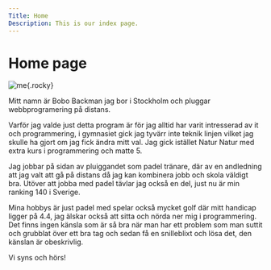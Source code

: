 ```yaml
---
Title: Home
Description: This is our index page.
---
```


Home page
==========================

![me](%assets_url%/img/rocky.jpeg){.rocky}

Mitt namn är Bobo Backman jag bor i Stockholm och pluggar webbprogramering på distans.

Varför jag valde just detta program är för jag alltid har varit intresserad av it och programmering, i gymnasiet gick jag tyvärr inte teknik linjen vilket jag skulle ha gjort om jag fick ändra mitt val. Jag gick istället Natur Natur med extra kurs i programmering och matte 5.

Jag jobbar på sidan av pluiggandet som padel tränare, där av en andledning att jag valt att gå på distans då jag kan kombinera jobb och skola väldigt bra. Utöver att jobba med padel tävlar jag också en del, just nu är min ranking 140 i Sverige.

Mina hobbys är just padel med spelar också mycket golf där mitt handicap ligger på 4.4, jag älskar också att sitta och nörda ner mig i programmering. Det finns ingen känsla som är så bra när man har ett problem som man suttit och grubblat över ett bra tag och sedan få en snilleblixt och lösa det, den känslan är obeskrivlig.

Vi syns och hörs!